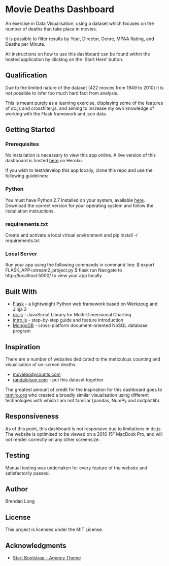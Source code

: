 # Movie Deaths Dashboard

An exercise in Data Visualisation, using a dataset which focuses on the number of deaths that take place in movies.

It is possible to filter results by Year, Director, Genre, MPAA Rating, and Deaths per Minute.

All instructions on how to use this dashboard can be found within the hosted application by clicking on the 'Start Here' button.

## Qualification
Due to the limited nature of the dataset (422 movies from 1949 to 2010) it is not possible to infer too much hard fact from analysis.

This is meant purely as a learning exercise, displaying some of the features of dc.js and crossfilter.js, and aiming to increase my own knowledge of working with the Flask framework and json data.

## Getting Started

### Prerequisites

No installation is necessary to view this app online.
A live version of this dashboard is hosted [here](https://com-movie-dashboard.herokuapp.com/) on Heroku.

If you wish to test/develop this app locally, clone this repo and use the following guidelines:

### Python
You must have Python 2.7 installed on your system, available [here](https://www.python.org/).
Download the correct version for your operating system and follow the installation instructions.

### requirements.txt
Create and activate a local virtual environment and pip install -r requirements.txt

### Local Server
Run your app using the following commands in command line:
$ export FLASK_APP=stream2_project.py
$ flask run
Navigate to http://localhost:5000/ to view your app locally

## Built With

- [Flask](http://flask.pocoo.org/) - a lightweight Python web framework based on Werkzeug and Jinja 2
- [dc.js](https://dc-js.github.io/dc.js/) - JavaScript Library for Multi-Dimensional Charting
- [intro.js](http://introjs.com) - step-by-step guide and feature introduction
- [MongoDB](https://www.mongodb.com/) - cross-platform document-oriented NoSQL database program

## Inspiration

There are a number of websites dedicated to the meticulous counting and visualisation of on-screen deaths.
- [moviebodycounts.com](http://www.moviebodycounts.com/)
- [randalolson.com](http://www.randalolson.com/2013/12/31/deadliest-films-of-all-time-by-on-screen-death-counts/) - put this dataset together

The greatest amount of credit for the inspiration for this dashboard goes to [ramiro.org](http://ramiro.org/notebook/movie-body-counts/) who created a broadly similar visualisation using different technologies with which I am not familiar (pandas, NumPy and matplotlib).

## Responsiveness
As of this point, this dashboard is not responsive due to limitations in dc.js.
The website is optimised to be viewed on a 2016 15" MacBook Pro, and will not render correctly on any other screensize.

## Testing
Manual testing was undertaken for every feature of the website and satisfactorily passed.

## Author
Brendan Long

## License
This project is licensed under the MIT License.

## Acknowledgments
- [Start Bootstrap - Agency Theme](https://startbootstrap.com/template-overviews/agency/)
